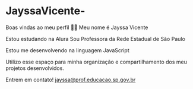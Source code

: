 # JayssaVicente-
Boas vindas ao meu perfil 💙💙
Meu nome é Jayssa Vicente

Estou estudando na Alura
Sou Professora da Rede Estadual de São Paulo 

Estou me desenvolvendo na linguagem JavaScript

Utilizo esse espaço para minha organização e compartilhamento dos meu projetos desenvolvidos.


Entrem em contato! jayssa@prof.educacao.sp.gov.br
